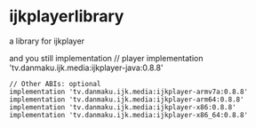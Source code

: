 # ijkplayerlibrary
a library for ijkplayer

and you still implementation
    // player
    implementation 'tv.danmaku.ijk.media:ijkplayer-java:0.8.8'

    // Other ABIs: optional
    implementation 'tv.danmaku.ijk.media:ijkplayer-armv7a:0.8.8'
    implementation 'tv.danmaku.ijk.media:ijkplayer-arm64:0.8.8'
    implementation 'tv.danmaku.ijk.media:ijkplayer-x86:0.8.8'
    implementation 'tv.danmaku.ijk.media:ijkplayer-x86_64:0.8.8'
